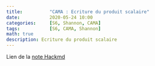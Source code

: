 ```yaml
---
title:          "CAMA : Ecriture du produit scalaire"
date:           2020-05-24 10:00
categories:     [S6, Shannon, CAMA]
tags:           [S6, CAMA, Shannon]
math: true
description: Ecriture du produit scalaire
---
```

Lien de la [note Hackmd](https://hackmd.io/@lemasymasa/SJkkvLznU)